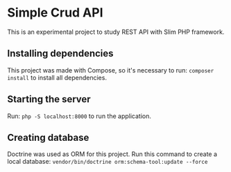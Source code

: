 # Simple Crud API

This is an experimental project to study REST API with Slim PHP framework.

## Installing dependencies

This project was made with Compose, so it's necessary to run: ```composer install``` to install all dependencies.

## Starting the server

Run: ```php -S localhost:8000``` to run the application.

## Creating database

Doctrine was used as ORM for this project. Run this command to create a local database: ```vendor/bin/doctrine orm:schema-tool:update --force```

